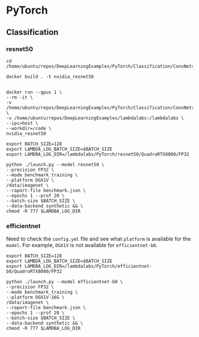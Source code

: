 # PyTorch

## Classification

### resnet50

```
cd /home/ubuntu/repos/DeepLearningExamples/PyTorch/Classification/ConvNets

docker build . -t nvidia_resnet50


docker run --gpus 1 \
--rm -it \
-v /home/ubuntu/repos/DeepLearningExamples/PyTorch/Classification/ConvNets:/code \
-v /home/ubuntu/repos/DeepLearningExamples/lambdalabs:/lambdalabs \
--ipc=host \
--workdir=/code \
nvidia_resnet50

export BATCH_SIZE=128
export LAMBDA_LOG_BATCH_SIZE=$BATCH_SIZE
export LAMDBA_LOG_DIR=/lambdalabs/PyTorch/resnet50/QuadroRTX8000/FP32 

python ./launch.py --model resnet50 \
--precision FP32 \
--mode benchmark_training \
--platform DGX1V \
/data/imagenet \
--raport-file benchmark.json \
--epochs 1 --prof 20 \
--batch-size $BATCH_SIZE \
--data-backend synthetic && \
chmod -R 777 $LAMDBA_LOG_DIR

```

### efficientnet

Need to check the `config.yml` file and see what `platform` is available for the `model`. For example, `DGX1V` is not available for `efficientnet-b0`.

```
export BATCH_SIZE=128
export LAMBDA_LOG_BATCH_SIZE=$BATCH_SIZE
export LAMDBA_LOG_DIR=/lambdalabs/PyTorch/efficientnet-b0/QuadroRTX8000/FP32 

python ./launch.py --model efficientnet-b0 \
--precision FP32 \
--mode benchmark_training \
--platform DGX1V-16G \
/data/imagenet \
--raport-file benchmark.json \
--epochs 1 --prof 20 \
--batch-size $BATCH_SIZE \
--data-backend synthetic && \
chmod -R 777 $LAMDBA_LOG_DIR
```